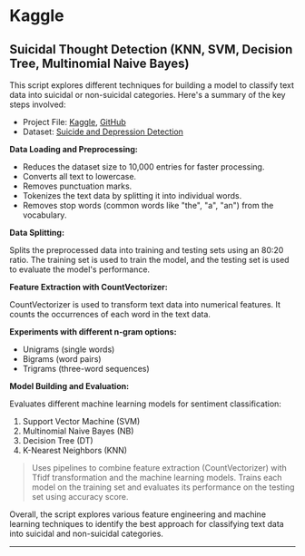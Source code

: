 # Kaggle

## Suicidal Thought Detection (KNN, SVM, Decision Tree, Multinomial Naive Bayes)
This script explores different techniques for building a model to classify text data into suicidal or non-suicidal categories. Here's a summary of the key steps involved:

* Project File: [Kaggle](https://www.kaggle.com/code/ahmadulkc/suicide-thought-detection-knn-svm-dt-nb/notebook/), [GitHub](https://github.com/AKC23/Kaggle/blob/main/Projects/Suicidal%20Thought%20Detection%20(KNN%2C%20SVM%2C%20DT%2C%20NB).ipynb)
* Dataset: [Suicide and Depression Detection](https://www.kaggle.com/datasets/nikhileswarkomati/suicide-watch/data/)

**Data Loading and Preprocessing:**
* Reduces the dataset size to 10,000 entries for faster processing.
* Converts all text to lowercase.
* Removes punctuation marks.
* Tokenizes the text data by splitting it into individual words.
* Removes stop words (common words like "the", "a", "an") from the vocabulary.

**Data Splitting:**

Splits the preprocessed data into training and testing sets using an 80:20 ratio.
The training set is used to train the model, and the testing set is used to evaluate the model's performance.

**Feature Extraction with CountVectorizer:**

CountVectorizer is used to transform text data into numerical features.
It counts the occurrences of each word in the text data.

**Experiments with different n-gram options:**
* Unigrams (single words)
* Bigrams (word pairs)
* Trigrams (three-word sequences)

**Model Building and Evaluation:**

Evaluates different machine learning models for sentiment classification:
1. Support Vector Machine (SVM)
1. Multinomial Naive Bayes (NB)
1. Decision Tree (DT)
1. K-Nearest Neighbors (KNN)

> Uses pipelines to combine feature extraction (CountVectorizer) with Tfidf transformation and the machine learning models. Trains each model on the training set and evaluates its performance on the testing set using accuracy score.

Overall, the script explores various feature engineering and machine learning techniques to identify the best approach for classifying text data into suicidal and non-suicidal categories.
<hr>





